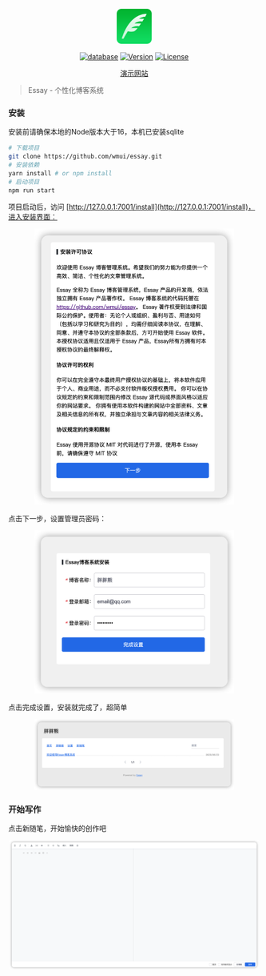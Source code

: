 <p align="center" dir="auto">
    <img src="/app/public/favicon.png" width="70px">
</p>
<p align="center">
    <a href="https://github.com/wmui/essay"><img src="https://img.shields.io/badge/database-sqlite3-blue" alt="database"></a>
    <a href="https://github.com/wmui/essay"><img src="https://img.shields.io/badge/node-%3E%3D16.0.0-orange.svg" alt="Version"></a>
    <a href="https://github.com/wmui/essay"><img src="https://img.shields.io/badge/license-MIT-blue.svg" alt="License"></a>
</p>

<p align="center"><a href="https://www.ppx.link" target="_blank">演示网站</a></p>

> Essay - 个性化博客系统

### 安装

安装前请确保本地的Node版本大于16，本机已安装sqlite

```bash
# 下载项目
git clone https://github.com/wmui/essay.git
# 安装依赖
yarn install # or npm install
# 启动项目
npm run start
```

项目启动后，访问 [http://127.0.0.1:7001/install](http://127.0.0.1:7001/install)，进入安装界面：

<p align="center" dir="auto">
    <img src="/app/public/1.png" width="400px">
</p>

点击下一步，设置管理员密码：

<p align="center" dir="auto">
    <img src="/app/public/2.png" width="400px">
</p>

点击完成设置，安装就完成了，超简单

<p align="center" dir="auto">
    <img src="/app/public/3.png" width="400px">
</p>

### 开始写作

点击新随笔，开始愉快的创作吧


<p align="center" dir="auto">
    <img src="/app/public/4.png" width="500px">
</p>
